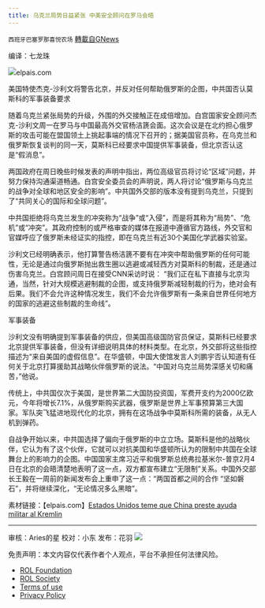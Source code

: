 ```yaml
---
title: 乌克兰局势日益紧张 中美安全顾问在罗马会晤
---
```

`西班牙巴塞罗那喜悦农场` [轉載自GNews](https://gnews.org/zh-hans/2173280/)

编译：七龙珠

![](https://assets.gnews.org/wp-content/uploads/2022/03/image-1765-edited.png)elpais.com

美国特使杰克-沙利文将警告北京，并反对任何帮助俄罗斯的企图，中共国否认莫斯科的军事装备要求

随着乌克兰紧张局势的升级，外围的外交接触正在成倍增加。白宫国家安全顾问杰克-沙利文周一在罗马与中国最高外交官杨洁篪会面。这次会议是在北约担心俄罗斯的攻击可能在盟国领土上挑起事端的情况下召开的；据美国官员称，在乌克兰和俄罗斯恢复谈判的同一天，莫斯科已经要求中国提供军事装备，但北京否认这是“假消息”。

两国政府在周日晚些时候发表的声明中指出，两位高级官员将讨论“区域”问题，并努力保持沟通渠道畅通。白宫安全委员会的声明说，两人将讨论“俄罗斯与乌克兰的战争对全球和地区安全的影响”。中共国外交部的版本没有提到乌克兰，只提到了“共同关心的国际和全球问题”。

中共国拒绝将乌克兰发生的冲突称为“战争”或“入侵”，而是将其称为“局势”、“危机”或“冲突”。其政府控制的或严格审查的媒体在报道中遵循官方路线，外交官和官媒呼应了俄罗斯未经证实的指控，即在乌克兰有近30个美国化学武器实验室。

沙利文已经明确表示，他打算警告杨洁篪不要有在冲突中帮助俄罗斯的任何可能性，无论是通过向俄罗斯抛出救生圈以逃避或减轻西方对莫斯科的制裁，还是通过伤害乌克兰。白宫顾问周日在接受CNN采访时说： “我们正在私下直接与北京沟通，当然，针对大规模逃避制裁的企图，或支持俄罗斯减轻制裁的行为，绝对会有后果。我们不会允许这种情况发生，我们不会允许俄罗斯有一条来自世界任何地方的国家的逃避这些制裁的生命线”。

军事装备

沙利文没有明确提到军事装备的供应，但美国高级国防官员保证，莫斯科已经要求北京提供军事装备，但没有详细说明具体的材料类型。在北京，外交部将这些指控描述为“来自美国的虚假信息”。在华盛顿，中国大使馆发言人刘鹏宇否认知道有任何关于北京打算援助其战略伙伴俄罗斯的说法。“中国对乌克兰局势深感关切和痛苦，”他说。

传统上，中共国仅次于美国，是世界第二大国防投资国，军费开支约为2000亿欧元，今年将增长7.1%，从俄罗斯购买武器，俄罗斯是世界上军事预算第三大国家。军队突飞猛进地现代化的北京，拥有在这场战争中莫斯科所需的装备，从无人机到弹药。

自战争开始以来，中共国选择了偏向于俄罗斯的中立立场。莫斯科是他的战略伙伴，它认为有了这个伙伴，它就可以对抗美国和华盛顿所认为的限制中共国在全球舞台上的影响力的企图。中国国家主席习近平和俄罗斯总统弗拉基米尔-普京2月4日在北京的会晤清楚地表明了这一点，双方都宣布建立“无限制”关系。中国外交部长王毅在一周前的新闻发布会上重申了这一点：“两国首都之间的合作 “坚如磐石”，并将继续深化，“无论情况多么黑暗”。

素材链接：【elpais.com】[Estados Unidos teme que China preste ayuda militar al Kremlin](https://elpais.com/internacional/2022-03-14/los-consejeros-de-seguridad-de-china-y-ee-uu-se-reunen-en-roma-mientras-crece-la-tension-por-ucrania.html)

* * *

审核：Aries的星
校对：小东
发布：花羽
![](https://assets.gnews.org/wp-content/uploads/2022/03/西喜-10.jpeg)
 

免责声明：本文内容仅代表作者个人观点，平台不承担任何法律风险。

- [ROL Foundation](https://rolfoundation.org/)
- [ROL Society](https://rolsociety.org/)
- [Terms of use](https://gnews.org/terms-of-use-3/)
- [Privacy Policy](https://gnews.org/privacy-policy/)
